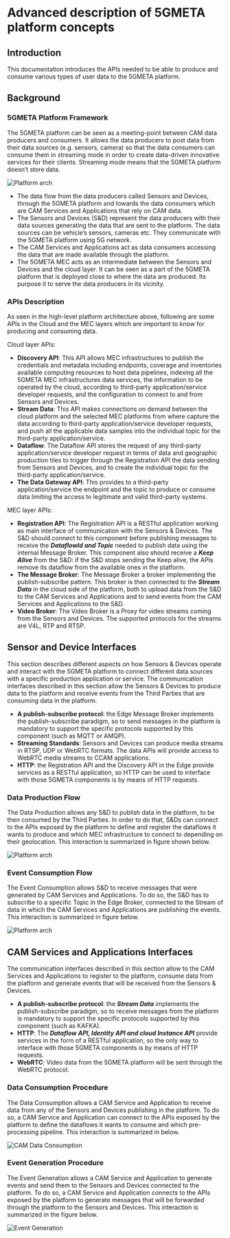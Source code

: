 # Advanced description of 5GMETA platform concepts

## Introduction
This documentation introduces the APIs needed to be able to produce and consume various types of user data to the 5GMETA platform. 

## Background

### 5GMETA Platform Framework
The 5GMETA platform can be seen as a meeting-point between CAM data producers and consumers. It allows the data producers to post data from their data sources (e.g. sensors, camera) so that the data consumers can consume them in streaming mode in order to create data-driven innovative services for their clients. Streaming mode means that the 5GMETA platform doesn’t store data.

![Platform arch](images/arch2.png)

* The data flow from the data producers called Sensors and Devices, through the 5GMETA platform and towards the data consumers which are CAM Services and Applications that rely on CAM data. 
* The Sensors and Devices (S&D) represent the data producers with their data sources generating the data that are sent to the platform. The data sources can be vehicle’s sensors, cameras etc. They communicate with the 5GMETA platform using 5G network.
* The CAM Services and Applications act as data consumers accessing the data that are made available through the platform.
* The 5GMETA MEC acts as an intermediate between the Sensors and Devices and the cloud layer. It can be seen as a part of the 5GMETA platform that is deployed close to where the data are produced. Its purpose it to serve the data producers in its vicinity.

### APIs Description

As seen in the high-level platform architecture above, following are some APIs in the Cloud and the MEC layers which are important to know for producing and consuming data.

Cloud layer APIs:

* **Discovery API**: This API allows MEC infrastructures to publish the credentials and metadata including endpoints, coverage and inventories available computing resources to host data pipelines, indexing all the 5GMETA MEC infrastructures data services, the information to be operated by the cloud, according to third-party application/service developer requests, and the configuration to connect to and from Sensors and Devices.
* **Stream Data**: This API makes connections on demand between the cloud platform and the selected MEC platforms from where capture the data according to third-party application/service developer requests, and push all the applicable data samples into the individual topic for the third-party application/service.
* **Dataflow**: The Dataflow API stores the request of any third-party application/service developer request in terms of data and geographic production tiles to trigger through the Registration API the data sending from Sensors and Devices, and to create the individual topic for the third-party application/service.
* **The Data Gateway API**: This provides to a third-party application/service the endpoint and the topic to produce or consume data limiting the access to legitimate and valid third-party systems.

MEC layer APIs:

* **Registration API**: The Registration API is a RESTful application working as main interface of communication with the Sensors & Devices. The S&D should connect to this component before publishing messages to receive the ***DataflowId and Topic*** needed to publish data using the internal Message Broker. This component also should receive a ***Keep Alive*** from the S&D: if the S&D stops sending the Keep alive, the APIs remove its dataflow from the available ones in the platform.
* **The Message Broker**: The Message Broker a broker implementing the publish-subscribe pattern. This broker is then connected to the  ***Stream Data*** in the cloud side of the platform, both to upload data from the S&D to the CAM Services and Applications and to send events from the CAM Services and Applications to the S&D.
* **Video Broker**: The Video Broker is a Proxy for video streams coming from the Sensors and Devices. The supported protocols for the streams are V4L, RTP and RTSP.

## Sensor and Device Interfaces

This section describes different aspects on how Sensors & Devices operate and interact with the 5GMETA platform to connect different data sources with a specific production application or service. The communication interfaces described in this section allow the Sensors & Devices to produce data to the platform and receive events from the Third Parties that are consuming data in the platform.

* **A publish-subscribe protocol**: the Edge Message Broker implements the publish-subscribe paradigm, so to send messages in the platform is mandatory to support the specific protocols supported by this component (such as MQTT or AMQP).
* **Streaming Standards**: Sensors and Devices can produce media streams in RTSP, UDP or WebRTC formats. The data APIs will provide access to WebRTC media streams to CCAM applications.
* **HTTP**: the Registration API and the Discovery API in the Edge provide services as a RESTful application, so HTTP can be used to interface with those 5GMETA components is by means of HTTP requests.

### Data Production Flow

The Data Production allows any S&D to publish data in the platform, to be then consumed by the Third Parties. In order to do that, S&Ds can connect to the APIs exposed by the platform to define and register the dataflows it wants to produce and which MEC infrastructure to connect to depending on their geolocation. This interaction is summarized in figure shown below.

![Platform arch](images/produceschema.jpg)

### Event Consumption Flow

The Event Consumption allows S&D to receive messages that were generated by CAM Services and Applications. To do so, the S&D has to subscribe to a specific Topic in the Edge Broker, connected to the Stream of data in which the CAM Services and Applications are publishing the events. This interaction is summarized in figure below.

![Platform arch](images/eventconsume.jpg)

## CAM Services and Applications Interfaces

The communication interfaces described in this section allow to the CAM Services and Applications to register to the platform, consume data from the platform and generate events that will be received from the Sensors & Devices.

* **A publish-subscribe protocol**: the ***Stream Data*** implements the publish-subscribe paradigm, so to receive messages from the platform is mandatory to support the specific protocols supported by this component (such as KAFKA).
* **HTTP**: The ***Dataflow API, Identity API and cloud Instance API*** provide services in the form of a RESTful application, so the only way to interface with those 5GMETA components is by means of HTTP requests.
* **WebRTC**: Video data from the 5GMETA platform will be sent through the WebRTC protocol. 

### Data Consumption Procedure

The Data Consumption allows a CAM Service and Application to receive data from any of the Sensors and Devices publishing in the platform. To do so, a CAM Service and Application can connect to the APIs exposed by the platform to define the dataflows it wants to consume and which pre-processing pipeline. This interaction is summarized in below.

![CAM Data Consumption](images/eveconsume.jpg)

### Event Generation Procedure

The Event Generation allows a CAM Service and Application to generate events and send them to the Sensors and Devices connected to the platform. To do so, a CAM Service and Application connects to the APIs exposed by the platform to generate messages that will be forwarded through the platform to the Sensors and Devices. This interaction is summarized in the figure below.

![Event Generation](images/eventgen.jpg)
